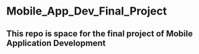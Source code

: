 # Mobile_App_Dev_Final_Project
## This repo is space for the final project of Mobile Application Development